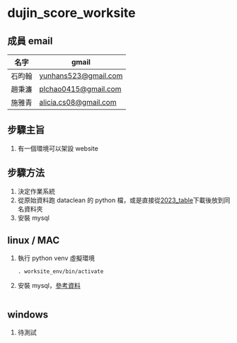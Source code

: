 # dujin_score_worksite
## 成員 email
|名字|gmail|
|-|-|
|石昀翰|yunhans523@gmail.com|
|趙秉濂|plchao0415@gmail.com|
|施雅青|alicia.cs08@gmail.com|
## 步驟主旨
1. 有一個環境可以架設 website
## 步驟方法
1. 決定作業系統
2. 從原始資料跑 dataclean 的 python 檔，或是直接從[2023_table](https://drive.google.com/drive/folders/13035SoMf9-EhNEUgQAeaH3n2IDv18NtF?usp=sharing)下載後放到同名資料夾
4. 安裝 mysql
## linux / MAC
1. 執行 python venv 虛擬環境
    ```=1
    . worksite_env/bin/activate
    ```
2. 安裝 mysql，[參考資料](https://ithelp.ithome.com.tw/articles/10270777)
    ```
    
    ```
## windows
1. 待測試
